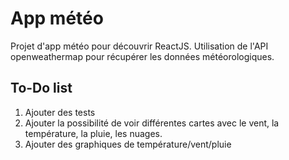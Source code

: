 # App météo

Projet d'app météo pour découvrir ReactJS. Utilisation de l'API openweathermap pour récupérer les données météorologiques.

## To-Do list

<ol>
  <li>Ajouter des tests</li>
  <li>Ajouter la possibilité de voir différentes cartes avec le vent, la température, la pluie, les nuages.</li>
  <li>Ajouter des graphiques de température/vent/pluie</li>
</ol>
